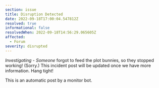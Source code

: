 ```yaml
---
section: issue
title: Disruption Detected
date: 2022-09-18T17:00:04.547812Z
resolved: true
informational: false
resolvedWhen: 2022-09-18T14:56:29.065605Z
affected:
  - Forum
severity: disrupted
---
```

*Investigating* - _Someone_ forgot to feed the plot bunnies, so they stopped working! (Sorry.) This incident post will be updated once we have more information. Hang tight!

This is an automatic post by a monitor bot.
        
